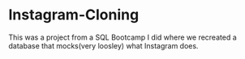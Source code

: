 # Instagram-Cloning
This was a project from a SQL Bootcamp I did where we recreated a database that mocks(very loosley) what Instagram does. 
